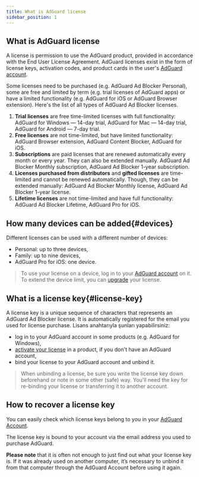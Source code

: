 ```yaml
---
title: What is AdGuard license
sidebar_position: 1
---
```


## What is AdGuard license

A license is permission to use the AdGuard product, provided in accordance with the End User License Agreement. AdGuard licenses exist in the form of license keys, activation codes, and product cards in the user's [AdGuard account](../../account/register).

Some licenses need to be purchased (e.g. AdGuard Ad Blocker Personal), some are free and limited by term (e.g. trial licenses of AdGuard apps) or have a limited functionality (e.g. AdGuard for iOS or AdGuard Browser extension). Here's the list of all types of AdGuard Ad Blocker licenses.

1. **Trial licenses** are free time-limited licenses with full functionality: AdGuard for Windows — 14-day trial, AdGuard for Mac — 14-day trial, AdGuard for Android — 7-day trial.
2. **Free licenses** are not time-limited, but have limited functionality: AdGuard Browser extension, AdGuard Content Blocker, AdGuard for iOS.
3. **Subscriptions** are paid licenses that are renewed automatically every month or every year. They can also be extended manually. AdGuard Ad Blocker Monthly subscription, AdGuard Ad Blocker 1-year subscription.
4. **Licenses purchased from distributors** and **gifted licenses** are time-limited and cannot be renewed automatically. Though, they can be extended manually: AdGuard Ad Blocker Monthly license, AdGuard Ad Blocker 1-year license.
5. **Lifetime licenses** are not time-limited and have full functionality: AdGuard Ad Blocker Lifetime, AdGuard Pro for iOS.

## How many devices can be added{#devices}

Different licenses can be used with a different number of devices:
* Personal: up to three devices,
* Family: up to nine devices,
* AdGuard Pro for iOS: one device.

> To use your license on a device, log in to your [AdGuard account](../../account/features) on it. To extend the device limit, you can [upgrade](../activation#how-to-upgrade-a-license) your license.

## What is a license key{#license-key}

A license key is a unique sequence of characters that represents an AdGuard Ad Blocker license. It is automatically registered for the email you used for license purchase. Lisans anahtarıyla şunları yapabilirsiniz:
* log in to your AdGuard account in some products (e.g. AdGuard for Windows),
* [activate your license](../activation) in a product, if you don't have an AdGuard account,
* bind your license to your AdGuard account and unbind it.

> When unbinding a license, be sure you write the license key down beforehand or note in some other (safe) way. You'll need the key for re-binding your license or transferring it to another account.

## How to recover a license key

You can easily check which license keys belong to you in your [AdGuard Account](../../account/register).

The license key is bound to your account via the email address you used to purchase AdGuard.

**Please note** that it is often not enough to just find out what your license key is. If it was already used on another computer, it’s necessary to unbind it from that computer through the AdGuard Account before using it again.
